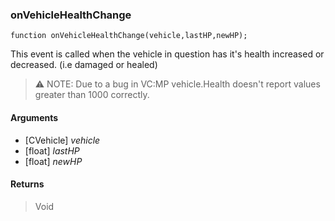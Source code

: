 ### onVehicleHealthChange
```Squirrel
function onVehicleHealthChange(vehicle,lastHP,newHP);
```

This event is called when the vehicle in question has it's health increased or decreased. (i.e damaged or healed)

> ⚠️ NOTE: Due to a bug in VC:MP vehicle.Health doesn't report values greater than 1000 correctly.

#### Arguments

- [CVehicle] *vehicle*
- [float] *lastHP*
- [float] *newHP*

#### Returns
> Void
